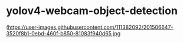 # yolov4-webcam-object-detection
(https://user-images.githubusercontent.com/111382092/201506647-3520f8b1-0ebd-460f-b850-81083f940d65.jpg
